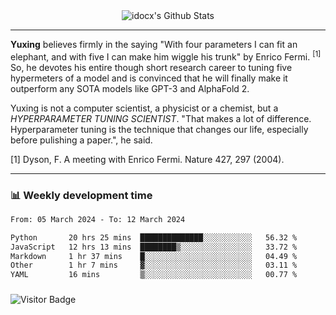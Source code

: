 <div align="center">
    <img align="center" src="https://github-readme-stats.vercel.app/api?username=idocx&show_icons=true&count_private=true&hide_border=true" alt="idocx's Github Stats"></img>
</div>

---

**Yuxing** believes firmly in the saying "With four parameters I can fit an elephant, and with five I can make him wiggle his trunk" by Enrico Fermi. <sup>[1]</sup> So, he devotes his entire though short research career to tuning five hypermeters of a model and is convinced that he will finally make it outperform any SOTA models like GPT-3 and AlphaFold 2.

Yuxing is not a computer scientist, a physicist or a chemist, but a *HYPERPARAMETER TUNING SCIENTIST*. "That makes a lot of difference. Hyperparameter tuning is the technique that changes our life, especially before pulishing a paper.", he said.

[1] Dyson, F. A meeting with Enrico Fermi. Nature 427, 297 (2004).


---

### 📊 Weekly development time
<!--START_SECTION:waka-->

```txt
From: 05 March 2024 - To: 12 March 2024

Python       20 hrs 25 mins  ██████████████░░░░░░░░░░░   56.32 %
JavaScript   12 hrs 13 mins  ████████▒░░░░░░░░░░░░░░░░   33.72 %
Markdown     1 hr 37 mins    █░░░░░░░░░░░░░░░░░░░░░░░░   04.49 %
Other        1 hr 7 mins     ▓░░░░░░░░░░░░░░░░░░░░░░░░   03.11 %
YAML         16 mins         ▒░░░░░░░░░░░░░░░░░░░░░░░░   00.77 %
```

<!--END_SECTION:waka-->

### 

![Visitor Badge](https://visitor-badge.laobi.icu/badge?page_id=idocx.idocx)